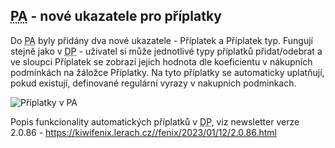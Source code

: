 ﻿---
categories: [fenix]
layout: fenix
---
## <abbr title="Postanalýza">PA</abbr> - nové ukazatele pro příplatky
Do <abbr title="Postanalýza">PA</abbr> byly přidány dva nové ukazatele - Příplatek a Příplatek typ. Fungují stejně jako v <abbr title="Detailní plán">DP</abbr> - uživatel si může jednotlivé typy příplatků přidat/odebrat a ve sloupci Příplatek se zobrazí jejich hodnota dle koeficientu v nákupních podmínkách na žáložce Příplatky. Na tyto příplatky se automaticky uplatňují, pokud existují, definované regulární vyrazy v nakupnich podminkach.

![Příplatky v PA]({{site.url}}/data/priplatkypa.png "Příplatky v PA")

Popis funkcionality automatických příplatků v <abbr title="Detailní plán">DP</abbr>, viz newsletter verze 2.0.86 -
https://kiwifenix.lerach.cz//fenix/2023/01/12/2.0.86.html
